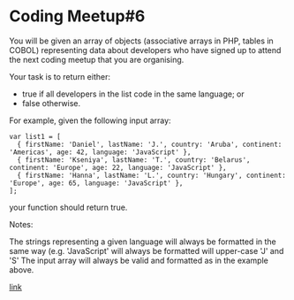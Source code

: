 # Coding Meetup#6

You will be given an array of objects (associative arrays in PHP, tables in COBOL) representing data about developers who have signed up to attend the next coding meetup that you are organising.

Your task is to return either:

- true if all developers in the list code in the same language; or
- false otherwise.

For example, given the following input array:
```
var list1 = [
  { firstName: 'Daniel', lastName: 'J.', country: 'Aruba', continent: 'Americas', age: 42, language: 'JavaScript' },
  { firstName: 'Kseniya', lastName: 'T.', country: 'Belarus', continent: 'Europe', age: 22, language: 'JavaScript' },
  { firstName: 'Hanna', lastName: 'L.', country: 'Hungary', continent: 'Europe', age: 65, language: 'JavaScript' },
];
```
your function should return true.

Notes:

The strings representing a given language will always be formatted in the same way (e.g. 'JavaScript' will always be formatted will upper-case 'J' and 'S'
The input array will always be valid and formatted as in the example above.


[link](https://www.codewars.com/kata/coding-meetup-number-6-higher-order-functions-series-can-they-code-in-the-same-language)